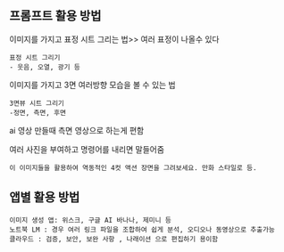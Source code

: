 ## 프롬프트 활용 방법 

이미지를 가지고 표정 시트 그리는 법>> 여러 표정이 나올수 있다
```
표정 시트 그리기
- 웃음, 오열, 광기 등
```

이미지를 가지고 3면 여러방향 모습을 볼 수 있는 법
```
3면뷰 시트 그리기
-정면, 측면, 후면
```

ai 영상 만들때 측면 영상으로 하는게 편함



여러 사진을 부여하고 명령어를 내리면 말들어줌
```
이 이미지들을 활용하여 역동적인 4컷 액션 장면을 그려보세요. 만화 스타일로 등.
```

## 앱별 활용 방법 

```
이미지 생성 앱: 위스크, 구글 AI 바나나, 제미니 등 
노트북 LM : 경우 여러 링크 파일을 조합하여 쉽게 분석, 오디오나 동영상으로 추출가능
클라우드 : 검증, 보안, 보완 사항 , 나래이션 으로 편집하기 용이함
```
